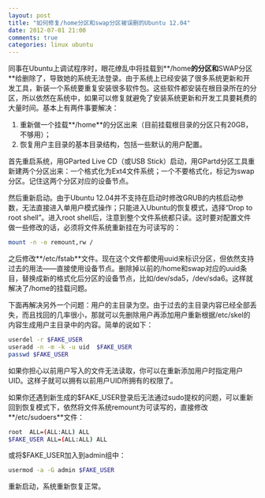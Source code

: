 ```yaml
---
layout: post
title: "如何修复/home分区和swap分区被误删的Ubuntu 12.04"
date: 2012-07-01 21:00
comments: true
categories: linux ubuntu
---
```

同事在Ubuntu上调试程序时，眼花缭乱中将挂载到**/home**的分区和**SWAP分区**给删除了，导致她的系统无法登录。由于系统上已经安装了很多系统更新和开发工具，新装一个系统要重复安装很多软件包。这些软件都安装在根目录所在的分区，所以依然在系统中，如果可以修复就避免了安装系统更新和开发工具要耗费的大量时间。基本上有两件事要解决：

1. 重新做一个挂载**/home**的分区出来（目前挂载根目录的分区只有20GB，不够用）；
2. 恢复用户主目录的基本目录结构，包括一些默认的用户配置。

首先重启系统，用GParted Live CD（或USB Stick）启动，用GPartd分区工具重新建两个分区出来：一个格式化为Ext4文件系统；一个不要格式化，标记为swap分区。记住这两个分区对应的设备节点。

然后重新启动。由于Ubuntu 12.04并不支持在启动时修改GRUB的内核启动参数，无法直接进入单用户模式操作；只能进入Ubuntu的恢复模式，选择“Drop to root shell”。进入root shell后，注意到整个文件系统都只读。这时要对配置文件做一些修改的话，必须将文件系统重新挂在为可读写的：

``` bash
mount -n -o remount,rw /
```

之后修改**/etc/fstab**文件。现在这个文件都使用uuid来标识分区，但依然支持过去的用法——直接使用设备节点。删除掉以前的/home和swap对应的uuid条目，替换成新的格式化后分区的设备节点，比如/dev/sda5，/dev/sda6。这样就解决了/home的挂载问题。

下面再解决另外一个问题：用户的主目录为空。由于过去的主目录内容已经全部丢失，而且找回的几率很小，那就可以先删除用户再添加用户重新根据/etc/skel的内容生成用户主目录中的内容。简单的说如下：

``` bash
userdel -r $FAKE_USER
useradd -n -m -k -u uid  $FAKE_USER
passwd $FAKE_USER
```

如果你担心以前用户写入的文件无法读取，你可以在重新添加用户时指定用户UID。这样子就可以拥有以前用户UID所拥有的权限了。

如果你还遇到新生成的$FAKE_USER登录后无法通过sudo提权的问题，可以重新回到恢复模式下，依然将文件系统remount为可读写的，直接修改**/etc/sudoers**文件：

``` bash
root  ALL=(ALL:ALL) ALL
$FAKE_USER ALL=(ALL:ALL) ALL
```

或将$FAKE_USER加入到admin组中：

``` bash
usermod -a -G admin $FAKE_USER
```

重新启动，系统重新恢复正常。
